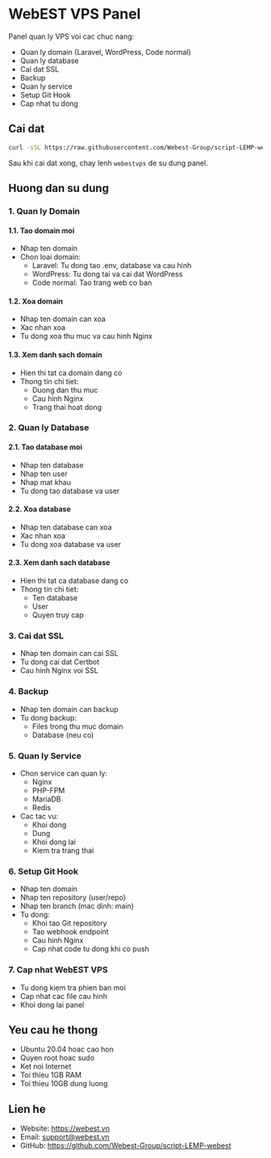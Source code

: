 # WebEST VPS Panel

Panel quan ly VPS voi cac chuc nang:
- Quan ly domain (Laravel, WordPress, Code normal)
- Quan ly database
- Cai dat SSL
- Backup
- Quan ly service
- Setup Git Hook
- Cap nhat tu dong

## Cai dat

```bash
curl -sSL https://raw.githubusercontent.com/Webest-Group/script-LEMP-webest/main/install.sh | sudo bash
```

Sau khi cai dat xong, chay lenh `webestvps` de su dung panel.

## Huong dan su dung

### 1. Quan ly Domain

#### 1.1. Tao domain moi
- Nhap ten domain
- Chon loai domain:
  - Laravel: Tu dong tao .env, database va cau hinh
  - WordPress: Tu dong tai va cai dat WordPress
  - Code normal: Tao trang web co ban

#### 1.2. Xoa domain
- Nhap ten domain can xoa
- Xac nhan xoa
- Tu dong xoa thu muc va cau hinh Nginx

#### 1.3. Xem danh sach domain
- Hien thi tat ca domain dang co
- Thong tin chi tiet:
  - Duong dan thu muc
  - Cau hinh Nginx
  - Trang thai hoat dong

### 2. Quan ly Database

#### 2.1. Tao database moi
- Nhap ten database
- Nhap ten user
- Nhap mat khau
- Tu dong tao database va user

#### 2.2. Xoa database
- Nhap ten database can xoa
- Xac nhan xoa
- Tu dong xoa database va user

#### 2.3. Xem danh sach database
- Hien thi tat ca database dang co
- Thong tin chi tiet:
  - Ten database
  - User
  - Quyen truy cap

### 3. Cai dat SSL
- Nhap ten domain can cai SSL
- Tu dong cai dat Certbot
- Cau hinh Nginx voi SSL

### 4. Backup
- Nhap ten domain can backup
- Tu dong backup:
  - Files trong thu muc domain
  - Database (neu co)

### 5. Quan ly Service
- Chon service can quan ly:
  - Nginx
  - PHP-FPM
  - MariaDB
  - Redis
- Cac tac vu:
  - Khoi dong
  - Dung
  - Khoi dong lai
  - Kiem tra trang thai

### 6. Setup Git Hook
- Nhap ten domain
- Nhap ten repository (user/repo)
- Nhap ten branch (mac dinh: main)
- Tu dong:
  - Khoi tao Git repository
  - Tao webhook endpoint
  - Cau hinh Nginx
  - Cap nhat code tu dong khi co push

### 7. Cap nhat WebEST VPS
- Tu dong kiem tra phien ban moi
- Cap nhat cac file cau hinh
- Khoi dong lai panel

## Yeu cau he thong
- Ubuntu 20.04 hoac cao hon
- Quyen root hoac sudo
- Ket noi Internet
- Toi thieu 1GB RAM
- Toi thieu 10GB dung luong

## Lien he
- Website: https://webest.vn
- Email: support@webest.vn
- GitHub: https://github.com/Webest-Group/script-LEMP-webest 